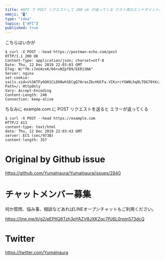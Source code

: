 ```yaml
---
title: #API で POST リクエストして 200 ok が返ってくる テスト用のエンドポイントは？  https://postman-echo
emoji: "🖥"
type: "idea"
topics: ["API"]
published: true
---
```


こちらはいかが

```
$ curl -X POST --head https://postman-echo.com/post
HTTP/1.1 200 OK
Content-Type: application/json; charset=utf-8
Date: Thu, 12 Dec 2019 22:03:03 GMT
ETag: W/"f6-i7eU4zxK/66+vNZpf89/EER1SNA"
Server: nginx
set-cookie: sails.sid=s%3ATFy6OH1CLD98whSECgQ7ArasZbcHUCFa.VIKzrcYSW0Lhq9LTOG70tKcJDbJze8vB0LZjP9HTPMw; Path=/; HttpOnly
Vary: Accept-Encoding
Content-Length: 246
Connection: keep-alive
```

ちなみに example.com に POST リクエストを送ると エラーが返ってくる

```
$ curl -X POST --head https://example.com
HTTP/2 411
content-type: text/html
date: Thu, 12 Dec 2019 22:03:43 GMT
server: ECS (sec/973B)
content-length: 357

```

# Original by Github issue

https://github.com/YumaInaura/YumaInaura/issues/2840








<!-- Update From Qiita API -->

# チャットメンバー募集


何か質問、悩み事、相談などあればLINEオープンチャットもご利用ください。

https://line.me/ti/g2/eEPltQ6Tzh3pYAZV8JXKZqc7PJ6L0rpm573dcQ





# Twitter


https://twitter.com/YumaInaura


<!-- Update From Qiita API -->


